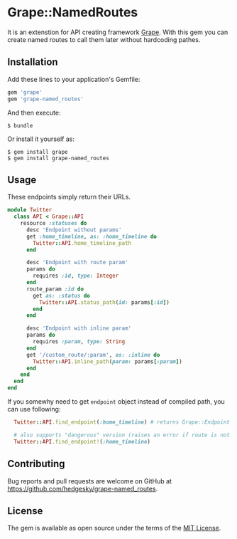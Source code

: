 # Grape::NamedRoutes

It is an extenstion for API creating framework [Grape](https://github.com/intridea/grape).
With this gem you can create named routes to call them later without hardcoding pathes.

## Installation

Add these lines to your application's Gemfile:

```ruby
gem 'grape'
gem 'grape-named_routes'
```

And then execute:

    $ bundle

Or install it yourself as:

    $ gem install grape
    $ gem install grape-named_routes

## Usage

These endpoints simply return their URLs.

```ruby
module Twitter
  class API < Grape::API
    resource :statuses do
      desc 'Endpoint without params'
      get :home_timeline, as: :home_timeline do
        Twitter::API.home_timeline_path
      end

      desc 'Endpoint with route param'
      params do
        requires :id, type: Integer
      end
      route_param :id do
        get as: :status do
          Twitter::API.status_path(id: params[:id])
        end
      end

      desc 'Endpoint with inline param'
      params do
        requires :param, type: String
      end
      get '/custom_route/:param', as: :inline do
        Twitter::API.inline_path(param: params[:param])
      end
    end
  end
end
```

If you somewhy need to get `endpoint` object instead of compiled path, you can use following:

```ruby
  Twitter::API.find_endpoint(:home_timeline) # returns Grape::Endpoint instance

  # also supports "dangerous" version (raises an error if route is not declared)
  Twitter::API.find_endpoint!(:home_timeline)
```


## Contributing

Bug reports and pull requests are welcome on GitHub at https://github.com/hedgesky/grape-named_routes.


## License

The gem is available as open source under the terms of the [MIT License](http://opensource.org/licenses/MIT).

